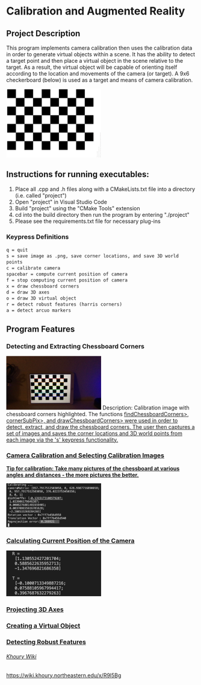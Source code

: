# Calibration and Augmented Reality

## Project Description
This program implements camera calibration then uses the calibration data in order to generate virtual objects within a scene. It has the ability to detect a target point and then place a virtual object in the scene relative to the target. As a result, the virtual object will be capable of orienting itself according to the location and movements of the camera (or target). A 9x6 checkerboard (below) is used as a target and means of camera calibration. 

<img src="/readme-images/checkerboard.png" width=50%>

## Instructions for running executables:
1. Place all .cpp and .h files along with a CMakeLists.txt file into a directory (i.e. called "project")
2. Open "project" in Visual Studio Code
3. Build "project" using the "CMake Tools" extension
4. cd into the build directory then run the program by entering "./project" 
5. Please see the requirements.txt file for necessary plug-ins

### Keypress Definitions
```
q = quit
s = save image as .png, save corner locations, and save 3D world points
c = calibrate camera
spacebar = compute current position of camera
f = stop computing current position of camera
x = draw chessboard corners
d = draw 3D axes
o = draw 3D virtual object
r = detect robust features (harris corners)
a = detect arcuo markers
```

## Program Features

### Detecting and Extracting Chessboard Corners

<img src="/readme-images/chessboard-corners.png" width=50%>
Description: Calibration image with chessboard corners highlighted. The functions <a href="https://docs.opencv.org/3.4/d9/d0c/group__calib3d.html#ga93efa9b0aa890de240ca32b11253dd4a" target="_blank">findChessboardCorners>, <a href="https://docs.opencv.org/4.x/dd/d1a/group__imgproc__feature.html#ga354e0d7c86d0d9da75de9b9701a9a87e" target="_blank">cornerSubPix>, and <a href="https://docs.opencv.org/3.4/d9/d0c/group__calib3d.html#ga6a10b0bb120c4907e5eabbcd22319022" target="_blank">drawChessboardCorners> were used in order to detect, extract, and draw the chessboard corners. The user then captures a set of images and saves the corner locations and 3D world points from each image via the 's' keypress functionality. 

### Camera Calibration and Selecting Calibration Images

**Tip for calibration: Take many pictures of the chessboard at various angles and distances - the more pictures the better.**

<img src="/readme-images/calibration.png" width=50%>

### Calculating Current Position of the Camera

<img src="/readme-images/camera-position.png" width=50%>

### Projecting 3D Axes

### Creating a Virtual Object

### Detecting Robust Features


###### Khoury Wiki
https://wiki.khoury.northeastern.edu/x/R9l5Bg
